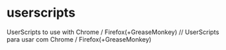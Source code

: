 # userscripts
UserScripts to use with Chrome / Firefox(+GreaseMonkey) // UserScripts para usar com Chrome / Firefox(+GreaseMonkey)
